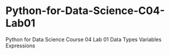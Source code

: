 # Python-for-Data-Science-C04-Lab01
Python for Data Science Course 04 Lab 01 Data Types Variables Expressions
